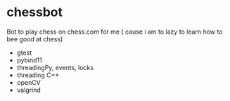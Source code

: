 # chessbot
Bot to play chess on chess.com for me ( cause i am to lazy to learn how to bee good at chess) 


- gtest 
- pybind11
- threadingPy, events, locks
- threading C++
- openCV
- valgrind

